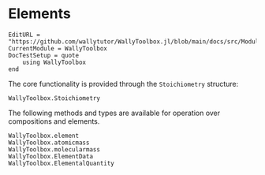 # Elements

```@meta
EditURL = "https://github.com/wallytutor/WallyToolbox.jl/blob/main/docs/src/Modules/WallyToolbox/elements.md"
CurrentModule = WallyToolbox
DocTestSetup = quote
    using WallyToolbox
end
```

The core functionality is provided through the `Stoichiometry` structure:

```@docs
WallyToolbox.Stoichiometry
```

The following methods and types are available for operation over compositions and elements.

```@docs
WallyToolbox.element
WallyToolbox.atomicmass
WallyToolbox.molecularmass
WallyToolbox.ElementData
WallyToolbox.ElementalQuantity
```
